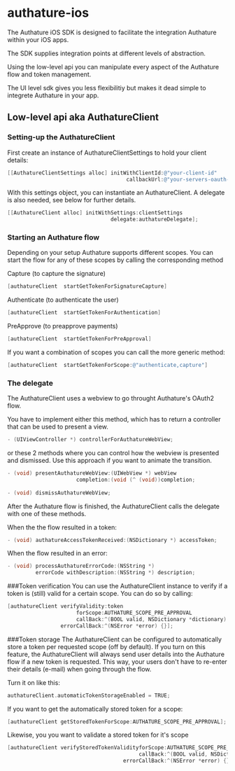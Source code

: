 # authature-ios

The Authature iOS SDK is designed to facilitate the integration Authature within your iOS apps.


The SDK supplies integration points at different levels of abstraction.

Using the low-level api you can manipulate every aspect of the Authature flow and token management.

The UI level sdk gives you less flexibilitiy but makes it dead simple to integrete Authature in your app.

## Low-level api aka AuthatureClient
### Setting-up the AuthatureClient


First create an instance of AuthatureClientSettings to hold your client details:

```objective-c
[[AuthatureClientSettings alloc] initWithClientId:@"your-client-id"
                                      callbackUrl:@"your-servers-oauth-callback-url"];
```

With this settings object, you can instantiate an AuthatureClient. A delegate is also needed, see below for further details.

```objective-c
[[AuthatureClient alloc] initWithSettings:clientSettings
                                 delegate:authatureDelegate];
```
 
### Starting an Authature flow

Depending on your setup Authature supports different scopes.
You can start the flow for any of these scopes by calling the corresponding method

Capture (to capture the signature)
```objective-c
[authatureClient  startGetTokenForSignatureCapture]
```

Authenticate (to authenticate the user)
```objective-c
[authatureClient  startGetTokenForAuthentication]
```

PreApprove (to preapprove payments) 
```objective-c
[authatureClient  startGetTokenForPreApproval]
```

If you want a combination of scopes you can call the more generic method:
```objective-c
[authatureClient  startGetTokenForScope:@"authenticate,capture"]
```

### The delegate

The AuthatureClient uses a webview to go throught Authature's OAuth2 flow.

You have to implement either this method, which has to return a controller that can be used to present a view.

```objective-c
- (UIViewController *) controllerForAuthatureWebView;
```

or these 2 methods where you can control how the webview is presented and dismissed.
Use this approach if you want to animate the transition.

```objective-c
- (void) presentAuthatureWebView:(UIWebView *) webView 
                      completion:(void (^ (void))completion;
                      
- (void) dismissAuthatureWebView;
```

After the Authature flow is finished, the AuthatureClient calls the delegate with one of these methods.

When the the flow resulted in a token:

```objective-c
- (void) authatureAccessTokenReceived:(NSDictionary *) accessToken;
```

When the flow resulted in an error:

```objective-c
- (void) processAuthatureErrorCode:(NSString *) 
         errorCode withDescription:(NSString *) description;
```
 
###Token verification
You can use the AuthatureClient instance to verify if a token is (still) valid for a certain scope.
You can do so by calling:

```objective-c
[authatureClient verifyValidity:token
                      forScope:AUTHATURE_SCOPE_PRE_APPROVAL
                      callBack:^(BOOL valid, NSDictionary *dictionary) {} 
                 errorCallBack:^(NSError *error) {}];
```
 
###Token storage
The AuthatureClient can be configured to automatically store a token per requested scope (off by default).
If you turn on this feature, the AuthatureClient will always send user details into the Authature flow if a new token is requested. This way, your users don't have to re-enter their details (e-mail) when going through the flow.

Turn it on like this:
```objective-c
authatureClient.automaticTokenStorageEnabled = TRUE;
```

If you want to get the automatically stored token for a scope:
```objective-c
[authatureClient getStoredTokenForScope:AUTHATURE_SCOPE_PRE_APPROVAL];
``` 

Likewise, you you want to validate a stored token for it's scope

```objective-c
[authatureClient verifyStoredTokenValidityforScope:AUTHATURE_SCOPE_PRE_APPROVAL
                                          callBack:^(BOOL valid, NSDictionary *dictionary) {}   
                                     errorCallBack:^(NSError *error) {}];
```
